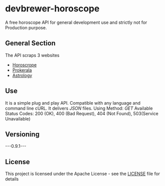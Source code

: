 # devbrewer-horoscope
A free horoscope API for general development use and strictly not for Production purpose.

## General Section
The API scraps 3 websites
  * [Horoscrope](https://www.horoscope.com/)
  * [Prokerala](https://www.prokerala.com/)
  * [Astrology](https://www.astrology.com/)

## Use

It is a simple plug and play API. Compatible with any language and command line cURL. It delivers *JSON* files.
Using Method: *GET*
Available Status Codes: 200 (OK), 400 (Bad Request), 404 (Not Found), 503(Service Unavailable)

## Versioning

---0.9.1---

## License

This project is licensed under the Apache License - see the [LICENSE](https://github.com/Bluff-0/FIFA-18-API/blob/master/LICENSE) file for details
